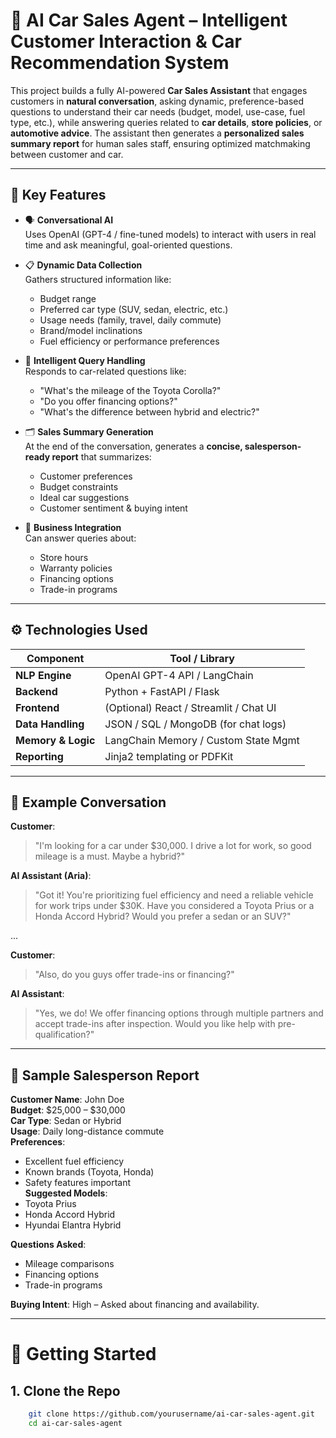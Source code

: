 # 🚗 AI Car Sales Agent – Intelligent Customer Interaction & Car Recommendation System

This project builds a fully AI-powered **Car Sales Assistant** that engages customers in **natural conversation**, asking dynamic, preference-based questions to understand their car needs (budget, model, use-case, fuel type, etc.), while answering queries related to **car details**, **store policies**, or **automotive advice**. The assistant then generates a **personalized sales summary report** for human sales staff, ensuring optimized matchmaking between customer and car.

---

## 🧠 Key Features

- 🗣️ **Conversational AI**  
  Uses OpenAI (GPT-4 / fine-tuned models) to interact with users in real time and ask meaningful, goal-oriented questions.

- 📋 **Dynamic Data Collection**  
  Gathers structured information like:
  - Budget range
  - Preferred car type (SUV, sedan, electric, etc.)
  - Usage needs (family, travel, daily commute)
  - Brand/model inclinations
  - Fuel efficiency or performance preferences

- 🤖 **Intelligent Query Handling**  
  Responds to car-related questions like:
  - "What's the mileage of the Toyota Corolla?"
  - "Do you offer financing options?"
  - "What's the difference between hybrid and electric?"

- 🗂️ **Sales Summary Generation**  
  At the end of the conversation, generates a **concise, salesperson-ready report** that summarizes:
  - Customer preferences
  - Budget constraints
  - Ideal car suggestions
  - Customer sentiment & buying intent

- 🏬 **Business Integration**  
  Can answer queries about:
  - Store hours
  - Warranty policies
  - Financing options
  - Trade-in programs

---

## ⚙️ Technologies Used

| Component           | Tool / Library                       |
|---------------------|--------------------------------------|
| **NLP Engine**       | OpenAI GPT-4 API / LangChain         |
| **Backend**          | Python + FastAPI / Flask             |
| **Frontend**         | (Optional) React / Streamlit / Chat UI |
| **Data Handling**    | JSON / SQL / MongoDB (for chat logs) |
| **Memory & Logic**   | LangChain Memory / Custom State Mgmt |
| **Reporting**        | Jinja2 templating or PDFKit          |

---



## 🧪 Example Conversation

**Customer**:  
> "I'm looking for a car under $30,000. I drive a lot for work, so good mileage is a must. Maybe a hybrid?"

**AI Assistant (Aria)**:  
> "Got it! You're prioritizing fuel efficiency and need a reliable vehicle for work trips under $30K. Have you considered a Toyota Prius or a Honda Accord Hybrid? Would you prefer a sedan or an SUV?"

...

**Customer**:  
> "Also, do you guys offer trade-ins or financing?"

**AI Assistant**:  
> "Yes, we do! We offer financing options through multiple partners and accept trade-ins after inspection. Would you like help with pre-qualification?"

---

## 🧾 Sample Salesperson Report

**Customer Name**: John Doe  
**Budget**: $25,000 – $30,000  
**Car Type**: Sedan or Hybrid  
**Usage**: Daily long-distance commute  
**Preferences**:  
- Excellent fuel efficiency  
- Known brands (Toyota, Honda)  
- Safety features important  
**Suggested Models**:  
- Toyota Prius  
- Honda Accord Hybrid  
- Hyundai Elantra Hybrid  

**Questions Asked**:  
- Mileage comparisons  
- Financing options  
- Trade-in programs  

**Buying Intent**: High – Asked about financing and availability.

---

# 🏁 Getting Started

## 1. Clone the Repo

```bash
    git clone https://github.com/yourusername/ai-car-sales-agent.git
    cd ai-car-sales-agent






